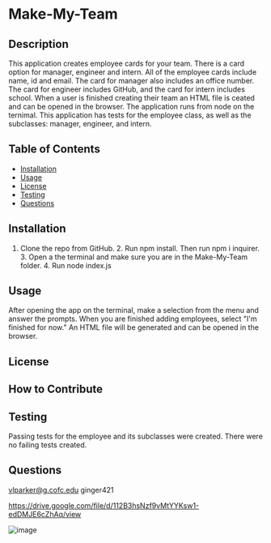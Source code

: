 
# Make-My-Team

## Description
This application creates employee cards for your team. There is a card option for manager, engineer and intern. All of the employee cards include name, id and email. The card for manager also includes an office number. The card for engineer includes GitHub, and the card for intern includes school. When a user is finished creating their team an HTML file is ceated and can be opened in the browser. The application runs from node on the ternimal. This application has tests for the employee class, as well as the subclasses: manager, engineer, and intern. 

## Table of Contents
* [Installation](#installation)
* [Usage](#usage)
* [License](#)
* [Testing](#testing)
* [Questions](#questions)

## Installation 
1. Clone the repo from GitHub. 2. Run npm install. Then run npm i inquirer. 3. Open a the terminal and make sure you are in the Make-My-Team folder. 4. Run node index.js 

## Usage
After opening the app on the terminal, make a selection from the menu and answer the prompts. When you are finished adding employees, select "I'm finished for now." An HTML file will be generated and can be opened in the browser.

## License

## How to Contribute 


## Testing 
Passing tests for the employee and its subclasses were created. There were no failing tests created.

## Questions
vlparker@g.cofc.edu
ginger421

https://drive.google.com/file/d/112B3hsNzf9vMtYYKsw1-edDMJE6cZhAq/view

![image](https://user-images.githubusercontent.com/101539821/190015273-26530b9c-54d0-45b1-b73f-73dbf2fc7c32.png)
